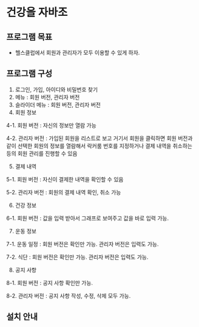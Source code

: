 # 건강을 자바조




## 프로그램 목표


- 헬스클럽에서 회원과 관리자가 모두 이용할 수 있게 하자.



## 프로그램 구성
1. 로그인, 가입, 아이디와 비밀번호 찾기
2. 메뉴 : 회원 버전, 관리자 버전
3. 슬라이더 메뉴 : 회원 버전, 관리자 버전
4. 회원 정보


4-1. 회원 버전 : 자신의 정보만 열람 가능


4-2. 관리자 버전 : 가입된 회원을 리스트로 보고 거기서 회원을 클릭하면 회원 버전과 같이 선택한 회원의 정보를 열람해서 락커룸 번호를 지정하거나 결제 내역을 취소하는 등의 회원 관리를 진행할 수 있음


5. 결제 내역


5-1. 회원 버전 : 자신이 결제한 내역을 확인할 수 있음


5-2. 관리자 버전 : 회원의 결제 내역 확인, 취소 가능


6. 건강 정보


6-1. 회원 버전 : 값을 입력 받아서 그래프로 보여주고 값을 바로 입력 가능.


7. 운동 정보


7-1. 운동 일정 : 회원 버전은 확인만 가능. 관리자 버전은 입력도 가능.


7-2. 식단 : 회원 버전은 확인만 가능. 관리자 버전은 입력도 가능.


8. 공지 사항


8-1. 회원 버전 : 공지 사항 확인만 가능.


8-2. 관리자 버전 : 공지 사항 작성, 수정, 삭제 모두 가능.
  
  
## 설치 안내

